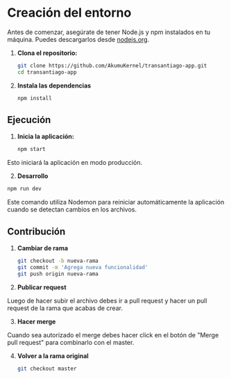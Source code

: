 # Creación del entorno
Antes de comenzar, asegúrate de tener Node.js y npm instalados en tu máquina. Puedes descargarlos desde [nodejs.org](https://nodejs.org/).

1. **Clona el repositorio:**

   ```bash
   git clone https://github.com/AkumuKernel/transantiago-app.git
   cd transantiago-app
   ```

2. **Instala las dependencias**
   ```bash
   npm install
   ```   

## Ejecución

1. **Inicia la aplicación:**
   ```bash
   npm start
   ```
Esto iniciará la aplicación en modo producción.

2.  **Desarrollo**

   ```bash
   npm run dev
   ```

Este comando utiliza Nodemon para reiniciar automáticamente la aplicación cuando se detectan cambios en los archivos.

## Contribución

1. **Cambiar de rama**
   ```bash
   git checkout -b nueva-rama
   git commit -m 'Agrega nueva funcionalidad'
   git push origin nueva-rama
   ```
2. **Publicar request**

Luego de hacer subir el archivo debes ir a pull request y hacer un pull request de la rama que acabas de crear.

3. **Hacer merge**

Cuando sea autorizado el merge debes hacer click en el botón de "Merge pull request" para combinarlo con el master.

4. **Volver a la rama original**
   ```bash
   git checkout master
   ```
